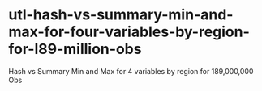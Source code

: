 # utl-hash-vs-summary-min-and-max-for-four-variables-by-region-for-l89-million-obs
Hash vs Summary Min and Max for 4 variables by region for 189,000,000 Obs
